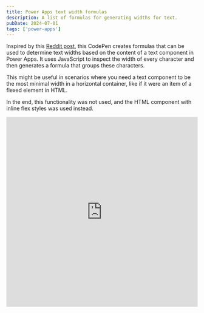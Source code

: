 ```yaml
---
title: Power Apps text width formulas
description: A list of formulas for generating widths for text.
pubDate: 2024-07-01
tags: ['power-apps']
---
```


Inspired by this [Reddit post](https://www.reddit.com/r/PowerApps/comments/yci4vl/formula_created_for_dynamic_width_label_or_any/?rdt=54535), this CodePen creates formulas that can be used to determine text widths based on the content of a text component in Power Apps. It uses JavaScript to inspect the width of every character and then generates a formula that groups these characters.

This might be useful in scenarios where you need a text component to be the most minimal width in a horizontal container, like if it were an item of a flexed element in HTML.

In the end, this functionality was not used, and the HTML component with inline flex styles was used instead.

<iframe height="500" style="width: 100%;" scrolling="no" title="Power Apps width formulas for Segoe UI" src="https://codepen.io/cparsons/embed/RwmrPBj?default-tab=html%2Cresult" frameborder="no" loading="lazy" allowtransparency="true" allowfullscreen="true">
  See the Pen <a href="https://codepen.io/cparsons/pen/RwmrPBj">
  Power Apps width formulas for Segoe UI</a> by Christopher Parsons (<a href="https://codepen.io/cparsons">@cparsons</a>)
  on <a href="https://codepen.io">CodePen</a>.
</iframe>
